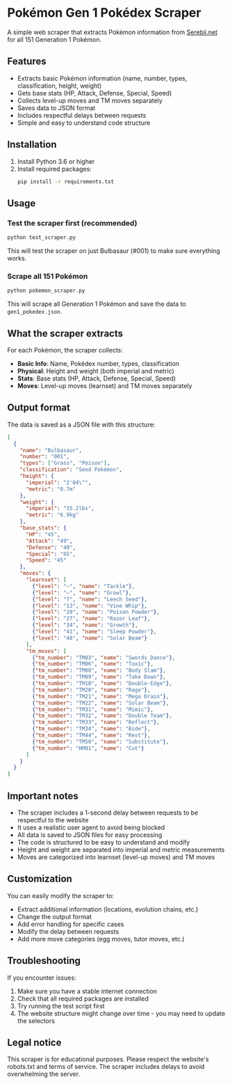 # Pokémon Gen 1 Pokédex Scraper

A simple web scraper that extracts Pokémon information from [Serebii.net](https://www.serebii.net/pokedex/001.shtml) for all 151 Generation 1 Pokémon.

## Features

- Extracts basic Pokémon information (name, number, types, classification, height, weight)
- Gets base stats (HP, Attack, Defense, Special, Speed)
- Collects level-up moves and TM moves separately
- Saves data to JSON format
- Includes respectful delays between requests
- Simple and easy to understand code structure

## Installation

1. Install Python 3.6 or higher
2. Install required packages:
   ```bash
   pip install -r requirements.txt
   ```

## Usage

### Test the scraper first (recommended)
```bash
python test_scraper.py
```
This will test the scraper on just Bulbasaur (#001) to make sure everything works.

### Scrape all 151 Pokémon
```bash
python pokemon_scraper.py
```
This will scrape all Generation 1 Pokémon and save the data to `gen1_pokedex.json`.

## What the scraper extracts

For each Pokémon, the scraper collects:
- **Basic Info**: Name, Pokédex number, types, classification
- **Physical**: Height and weight (both imperial and metric)
- **Stats**: Base stats (HP, Attack, Defense, Special, Speed)
- **Moves**: Level-up moves (learnset) and TM moves separately

## Output format

The data is saved as a JSON file with this structure:
```json
[
  {
    "name": "Bulbasaur",
    "number": "001",
    "types": ["Grass", "Poison"],
    "classification": "Seed Pokémon",
    "height": {
      "imperial": "2'04\"",
      "metric": "0.7m"
    },
    "weight": {
      "imperial": "15.2lbs",
      "metric": "6.9kg"
    },
    "base_stats": {
      "HP": "45",
      "Attack": "49",
      "Defense": "49",
      "Special": "65",
      "Speed": "45"
    },
    "moves": {
      "learnset": [
        {"level": "—", "name": "Tackle"},
        {"level": "—", "name": "Growl"},
        {"level": "7", "name": "Leech Seed"},
        {"level": "13", "name": "Vine Whip"},
        {"level": "20", "name": "Poison Powder"},
        {"level": "27", "name": "Razor Leaf"},
        {"level": "34", "name": "Growth"},
        {"level": "41", "name": "Sleep Powder"},
        {"level": "48", "name": "Solar Beam"}
      ],
      "tm_moves": [
        {"tm_number": "TM03", "name": "Swords Dance"},
        {"tm_number": "TM06", "name": "Toxic"},
        {"tm_number": "TM08", "name": "Body Slam"},
        {"tm_number": "TM09", "name": "Take Down"},
        {"tm_number": "TM10", "name": "Double-Edge"},
        {"tm_number": "TM20", "name": "Rage"},
        {"tm_number": "TM21", "name": "Mega Drain"},
        {"tm_number": "TM22", "name": "Solar Beam"},
        {"tm_number": "TM31", "name": "Mimic"},
        {"tm_number": "TM32", "name": "Double Team"},
        {"tm_number": "TM33", "name": "Reflect"},
        {"tm_number": "TM34", "name": "Bide"},
        {"tm_number": "TM44", "name": "Rest"},
        {"tm_number": "TM50", "name": "Substitute"},
        {"tm_number": "HM01", "name": "Cut"}
      ]
    }
  }
]
```

## Important notes

- The scraper includes a 1-second delay between requests to be respectful to the website
- It uses a realistic user agent to avoid being blocked
- All data is saved to JSON files for easy processing
- The code is structured to be easy to understand and modify
- Height and weight are separated into imperial and metric measurements
- Moves are categorized into learnset (level-up moves) and TM moves

## Customization

You can easily modify the scraper to:
- Extract additional information (locations, evolution chains, etc.)
- Change the output format
- Add error handling for specific cases
- Modify the delay between requests
- Add more move categories (egg moves, tutor moves, etc.)

## Troubleshooting

If you encounter issues:
1. Make sure you have a stable internet connection
2. Check that all required packages are installed
3. Try running the test script first
4. The website structure might change over time - you may need to update the selectors

## Legal notice

This scraper is for educational purposes. Please respect the website's robots.txt and terms of service. The scraper includes delays to avoid overwhelming the server.